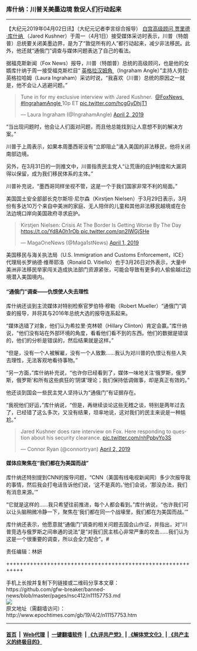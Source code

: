 ### 库什纳：川普关美墨边境 敦促人们行动起来
------------------------

<p>
 【大纪元2019年04月02日讯】（大纪元记者李言综合报导）
 <a href="http://www.epochtimes.com/gb/tag/%E7%99%BD%E5%AE%AB%E9%AB%98%E7%BA%A7%E9%A1%BE%E9%97%AE.html">
  白宫高级顾问
 </a>
 <a href="http://www.epochtimes.com/gb/tag/%E8%B4%BE%E9%87%8C%E5%BE%B7%C2%B7%E5%BA%93%E4%BB%80%E7%BA%B3.html">
  贾里德·库什纳
 </a>
 （Jared Kushner）于周一（4月1日）接受媒体采访时表示，川普（特朗普）总统要关闭美墨边界，是为了“敦促所有的人”都行动起来，减少非法移民。此外，他还就“通俄门”调查与媒体问题表达了自己的看法。
</p>
<p>
 据福克斯新闻（Fox News）报导，川普（特朗普）总统的高级顾问，也是他的女婿库什纳于周一接受福克斯栏目“
 <a href="http://www.epochtimes.com/gb/tag/%E8%8B%B1%E6%A0%BC%E6%8B%89%E6%B1%89%E5%A7%86%E8%A7%92.html">
  英格拉汉姆角
 </a>
 （Ingraham Angle）”主持人劳拉·英格拉哈姆（Laura Ingraham）采访时说，“我喜欢（川普）总统的原因之一就是，他不会让人逃避问题。”
</p>
<p>
</p>
<blockquote class="twitter-tweet" data-lang="en">
 <p dir="ltr" lang="en">
  Tune in for my exclusive interview with Jared Kushner. ⁦
  <a href="https://twitter.com/FoxNews?ref_src=twsrc%5Etfw">
   @FoxNews
  </a>
  ⁩
  <a href="https://twitter.com/hashtag/IngrahamAngle?src=hash&amp;ref_src=twsrc%5Etfw">
   #IngrahamAngle
  </a>
  10p ET
  <a href="https://t.co/hcgGyDhjT1">
   pic.twitter.com/hcgGyDhjT1
  </a>
 </p>
 <p>
  — Laura Ingraham (@IngrahamAngle)
  <a href="https://twitter.com/IngrahamAngle/status/1112893807304065024?ref_src=twsrc%5Etfw">
   April 2, 2019
  </a>
 </p>
</blockquote>
<p>
 <p>
  “当出现问题时，他会让人们面对问题，而且他总能找到让人意想不到的解决方案。”
 </p>
 <p>
  川普于上周表示，如果本周墨西哥没有“立即阻止”涌入美国的非法移民，他将关闭南部边境。
 </p>
 <p>
  另外，在3月31日的一则推文中，川普指责民主党人“让荒唐的庇护制度和大漏洞得以保留，成为我们移民体系的主体。”
 </p>
 <p>
  川普补充说，“墨西哥同样坐视不管，这是一个于我们国家非常不利的局面。”
 </p>
 <p>
  美国国土安全部部长克尔斯坦‧尼尔森（Kirstjen Nielsen）于3月29日表示，3月份有多达10万个来自中美洲的家庭、无人陪伴的儿童和其他非法移民越境或在合法边境口岸向美国政府寻求庇护。
 </p>
</p>
<p>
</p>
<blockquote class="twitter-tweet" data-lang="en">
 <p dir="ltr" lang="en">
  Kirstjen Nielsen: Crisis At The Border Is Getting Worse By The Day
  <a href="https://t.co/Yd8A0h1rOb">
   https://t.co/Yd8A0h1rOb
  </a>
  <a href="https://t.co/qn2IWGjSHe">
   pic.twitter.com/qn2IWGjSHe
  </a>
 </p>
 <p>
  — MagaOneNews (@Maga1stNews)
  <a href="https://twitter.com/Maga1stNews/status/1112767688093429761?ref_src=twsrc%5Etfw">
   April 1, 2019
  </a>
 </p>
</blockquote>
<p>
 <p>
  美国移民与海关执法局（U.S. Immigration and Customs Enforcement，ICE）代理局长罗纳德‧维蒂耶洛（Ronald D. Vitiello）也于3月26日对外表示，大量中美洲非法移民举家闯关造成执法部门资源紧张，可能会导致有更多的人偷偷越过边境潜入美国境内。
 </p>
 <h4>
  “通俄门”调查——仇恨使人失去理性
 </h4>
 <p>
  库什纳还谈到主流媒体对特别检察官罗伯特·穆勒（Robert Mueller）“通俄门”调查的报导，并将其与2016年总统大选的报导连系起来。
 </p>
 <p>
  “媒体选错了对象，他们认为希拉里·克林顿（Hillary Clinton）肯定会赢。”库什纳说，“他们没有站在外部环境的角度，看看他们看不到的东西。他们的数据是错误的，他们的分析是错误的，然后结果就是这样。”
 </p>
 <p>
  “但是，没有一个人被解雇，没有一个人致歉……我认为对川普的仇恨让有些人失去理性，无法客观地看待事物。”
 </p>
 <p>
  “另一方面，”库什纳补充说，“也许你已经看到了，媒体一味地关注‘俄罗斯，俄罗斯，俄罗斯’和所有这些疯狂的‘阴谋’理论；我们保持低调做事，却是真正有效的。”
 </p>
 <p>
  他还谈到国会一些民主党人坚持认为“通俄门”有证据存在。
 </p>
 <p>
  “我祝他们好运，”库什纳说，“但是，再继续谈论这些无稽之谈，特别是两年过去了，已经错了这么多次，又没有结果，坦率地说，这对我们的民主来说是一种尴尬。”
 </p>
</p>
<p>
</p>
<blockquote class="twitter-tweet" data-lang="en">
 <p dir="ltr" lang="en">
  Jared Kushner does rare interview on Fox. Here responding to question about his security clearance.
  <a href="https://t.co/nhPpbvYo3S">
   pic.twitter.com/nhPpbvYo3S
  </a>
 </p>
 <p>
  — Connor Ryan (@connortryan)
  <a href="https://twitter.com/connortryan/status/1112905479850811392?ref_src=twsrc%5Etfw">
   April 2, 2019
  </a>
 </p>
</blockquote>
<p>
 <h4>
  媒体应聚焦在“我们都在为美国而战”
 </h4>
 <p>
  库什纳还特别提到CNN的报导问题，“CNN（美国有线电视新闻网）多少次报导我的事情，然后我会打电话告诉他们说，‘这不是真的。’他们会说，‘那没办法，我们有消息来源。’”
 </p>
 <p>
  “它就是这样的……我只希望往前推进，每个人都会看到。”库什纳说，“也许我们可以让头脑稍微冷静一下，聚焦在‘我们都在同一个战壕里，我们都在为美国而战。’”
 </p>
 <p>
  库什纳还表示，他愿意就“通俄门”调查的相关问题去国会山作证，并指出，对“川普竞选与俄罗斯之间串通的说法”是“对我们民主核心非常严重的攻击……我们认为这是一个很重要的调查，所以会全力配合”。#
 </p>
 <p>
  责任编辑：林妍
 </p>
</p>
+++++++++++++++++++++++++++++++++++++++++++++++++++++++++++<br/><br/>
手机上长按并复制下列链接或二维码分享本文章：<br/>
https://github.com/gfw-breaker/banned-news/blob/master/pages/nsc412/n11157753.md <br/>
<a href='https://github.com/gfw-breaker/banned-news/blob/master/pages/nsc412/n11157753.md'><img src='https://github.com/gfw-breaker/banned-news/blob/master/pages/nsc412/n11157753.md.png'/></a> <br/>
原文地址（需翻墙访问）：http://www.epochtimes.com/gb/19/4/2/n11157753.htm


------------------------
#### [首页](https://github.com/gfw-breaker/banned-news/blob/master/README.md) &nbsp;|&nbsp; [Web代理](https://github.com/labour-camp/helloworld) &nbsp;|&nbsp; [一键翻墙软件](https://github.com/gfw-breaker/nogfw/blob/master/README.md) &nbsp;| [《九评共产党》](https://github.com/gfw-breaker/9ping.md/blob/master/README.md#九评之一评共产党是什么) | [《解体党文化》](https://github.com/gfw-breaker/jtdwh.md/blob/master/README.md) | [《共产主义的终极目的》](https://github.com/gfw-breaker/gczydzjmd.md/blob/master/README.md)

